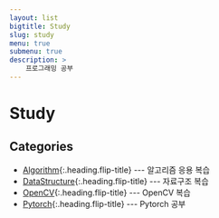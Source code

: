 ```yaml
---
layout: list
bigtitle: Study
slug: study
menu: true
submenu: true
description: >
    프로그래밍 공부
---
```

# Study

## Categories

* [Algorithm]{:.heading.flip-title} --- 알고리즘 응용 복습
* [DataStructure]{:.heading.flip-title} --- 자료구조 복습
* [OpenCV]{:.heading.flip-title} --- OpenCV 복습
* [Pytorch]{:.heading.flip-title} --- Pytorch 공부

[Algorithm]: /algorithm/
[DataStructure]: /datastructure/
[OpenCV]: /opencv/
[Pytorch]: /pytorch/

